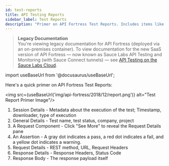 ```yaml
---
id: test-reports
title: API Testing Reports
sidebar_label: Test Reports
description: "Primer on API Fortress Test Reports. Includes items like session details, timestamp, downloader, test execution general details: test name, test status, company, project, request component, etc."
---
```


>**Legacy Documentation**<br/>You're viewing legacy documentation for API Fortress (deployed via an on-premises container). To view documentation for the new SaaS version of API Fortress &#8212; now known as Sauce Labs API Testing and Monitoring (with Sauce Connect tunnels) &#8212; see [API Testing on the Sauce Labs Cloud](/api-testing/).

import useBaseUrl from '@docusaurus/useBaseUrl';

Here's a quick primer on API Fortress Test Reports:

<img src={useBaseUrl('img/api-fortress/2018/12/report.png')} alt="Test Report Primer Image"/>

1. Session Details - Metadata about the execution of the test; Timestamp, downloader, type of execution
2. General Details - Test name, test status, company, project
3. A Request Component - Click "See More" to reveal the Request Details pane
4. An Assertion - A gray dot indicates a pass, a red dot indicates a fail, and a yellow dot indicates a warning.
5. Request Details - REST method, URL, Request Headers
6. Response Details - Response Headers, Status Code
7. Response Body - The response payload itself
